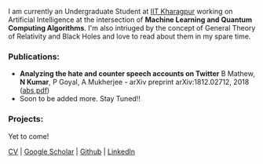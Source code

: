 I am currently an Undergraduate Student at [IIT Kharagpur](http://www.iitkgp.ac.in) working on Artificial Intelligence at the intersection of __Machine Learning and Quantum Computing Algorithms__. I'm also intriuged by the concept of General Theory of Relativity and Black Holes and love to read about them in my spare time.

### Publications:

- __Analyzing the hate and counter speech accounts on Twitter__ B Mathew, __N Kumar__, P Goyal, A Mukherjee - arXiv preprint arXiv:1812.02712, 2018 ([abs](https://arxiv.org/abs/1812.02712),[pdf](https://arxiv.org/pdf/1812.02712.pdf))
- Soon to be added more. Stay Tuned!!


### Projects:
Yet to come!


[CV](https://github.com/KumarNavish/navish-kumar.github.io/blob/master/CV.pdf) | [Google Scholar](https://scholar.google.com/citations?user=BFCHfngAAAAJ&hl=en) | [Github](https://github.com/KumarNavish) | [LinkedIn](https://www.linkedin.com/in/navish-kumar-890a01152/)
